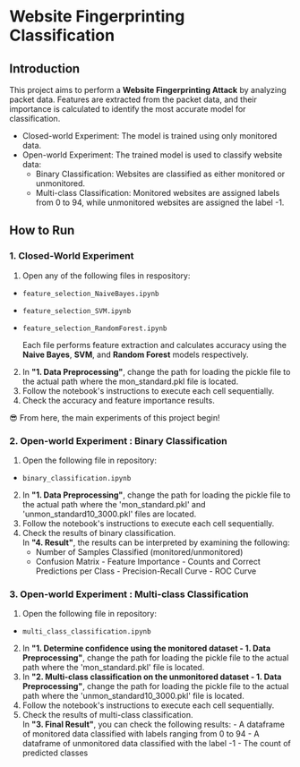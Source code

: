 # Website Fingerprinting Classification

## Introduction

This project aims to perform a **Website Fingerprinting Attack** by analyzing packet data. Features are extracted from the packet data, and their importance is calculated to identify the most accurate model for classification.

- Closed-world Experiment: The model is trained using only monitored data.
- Open-world Experiment: The trained model is used to classify website data:
  - Binary Classification: Websites are classified as either monitored or unmonitored.
  - Multi-class Classification: Monitored websites are assigned labels from 0 to 94, while unmonitored websites are assigned the label -1.

## How to Run

### 1. Closed-World Experiment

1. Open any of the following files in respository:

- `feature_selection_NaiveBayes.ipynb`
- `feature_selection_SVM.ipynb`
- `feature_selection_RandomForest.ipynb`

  Each file performs feature extraction and calculates accuracy using the **Naive Bayes**, **SVM**, and **Random Forest** models respectively.

2. In **"1. Data Preprocessing"**, change the path for loading the pickle file to the actual path where the mon_standard.pkl file is located.
3. Follow the notebook's instructions to execute each cell sequentially.
4. Check the accuracy and feature importance results.

😎 From here, the main experiments of this project begin!

### 2. Open-world Experiment : Binary Classification

1. Open the following file in repository:

- `binary_classification.ipynb`

2. In **"1. Data Preprocessing"**, change the path for loading the pickle file to the actual path where the 'mon_standard.pkl' and 'unmon_standard10_3000.pkl' files are located.
3. Follow the notebook's instructions to execute each cell sequentially.
4. Check the results of binary classification.  
   In **"4. Result"**, the results can be interpreted by examining the following:  
    - Number of Samples Classified (monitored/unmonitored)  
    - Confusion Matrix - Feature Importance - Counts and Correct Predictions per Class - Precision-Recall Curve - ROC Curve

### 3. Open-world Experiment : Multi-class Classification

1. Open the following file in repository:

- `multi_class_classification.ipynb`

2. In **"1. Determine confidence using the monitored dataset - 1. Data Preprocessing"**, change the path for loading the pickle file to the actual path where the 'mon_standard.pkl' file is located.
3. In **"2. Multi-class classification on the unmonitored dataset - 1. Data Preprocessing"**, change the path for loading the pickle file to the actual path where the 'unmon_standard10_3000.pkl' file is located.
4. Follow the notebook's instructions to execute each cell sequentially.
5. Check the results of multi-class classification.  
   In **"3. Final Result"**, you can check the following results: - A dataframe of monitored data classified with labels ranging from 0 to 94 - A dataframe of unmonitored data classified with the label -1 - The count of predicted classes
